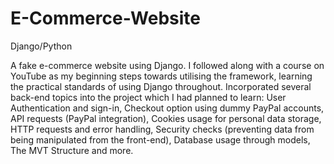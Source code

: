 # E-Commerce-Website

Django/Python

A fake e-commerce website using Django. I followed along with a course on YouTube as my beginning steps towards utilising the framework, learning the practical standards of using Django throughout. Incorporated several back-end topics into the project which I had planned to learn: User Authentication and sign-in, Checkout option using dummy PayPal accounts, API requests (PayPal integration), Cookies usage for personal data storage, HTTP requests and error handling, Security checks (preventing data from being manipulated from the front-end), Database usage through models, The MVT Structure and more.
